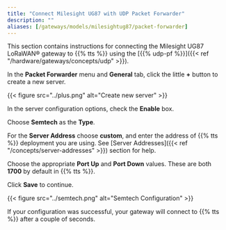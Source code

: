 ```yaml
---
title: "Connect Milesight UG87 with UDP Packet Forwarder"
description: ""
aliases: [/gateways/models/milesightug87/packet-forwarder]
---
```


This section contains instructions for connecting the Milesight UG87 LoRaWAN® gateway to {{% tts %}} using the [{{% udp-pf %}}]({{< ref "/hardware/gateways/concepts/udp" >}}).

<!--more-->

In the **Packet Forwarder** menu and **General** tab, click the little **+** button to create a new server.

{{< figure src="../plus.png" alt="Create new server" >}}

In the server configuration options, check the **Enable** box.

Choose **Semtech** as the **Type**.

For the **Server Address** choose **custom**, and enter the address of {{% tts %}} deployment you are using. See [Server Addresses]({{< ref "/concepts/server-addresses" >}}) section for help.

Choose the appropriate **Port Up** and **Port Down** values. These are both **1700** by default in {{% tts %}}.

Click **Save** to continue.

{{< figure src="../semtech.png" alt="Semtech Configuration" >}}

If your configuration was successful, your gateway will connect to {{% tts %}} after a couple of seconds.
